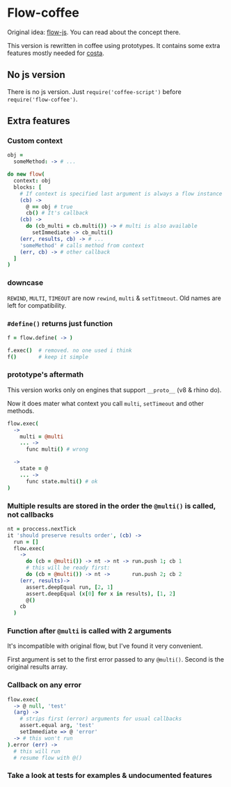 # Flow-coffee

Original idea: [flow-js](https://github.com/willconant/flow-js).
You can read about the concept there.

This version is rewritten in coffee using prototypes.
It contains some extra features mostly needed for
[costa](https://github.com/printercu/costa).

## No js version
There is no js version. Just `require('coffee-script')` before
`require('flow-coffee')`.

## Extra features

### Custom context
```coffee
obj =
  someMethod: -> # ...

do new flow(
  context: obj
  blocks: [
    # If context is specified last argument is always a flow instance
    (cb) ->
      @ == obj # true
      cb() # It's callback
    (cb) ->
      do (cb_multi = cb.multi()) -> # multi is also available
        setImmediate -> cb_multi()
    (err, results, cb) -> # ...
    'someMethod' # calls method from context
    (err, cb) -> # other callback
  ]
)
```

### downcase
`REWIND`, `MULTI`, `TIMEOUT` are now `rewind`, `multi` & `setTitmeout`.
Old names are left for compatibility.

### `#define()` returns just function
```coffee
f = flow.define( -> )

f.exec()  # removed. no one used i think
f()       # keep it simple
```

### prototype's aftermath
This version works only on engines that support `__proto__` (v8 & rhino do).

Now it does mater what context you call `multi`, `setTimeout` and other methods.
```coffee
flow.exec(
  ->
    multi = @multi
    ... ->
      func multi() # wrong

  ->
    state = @
    ... ->
      func state.multi() # ok
)
```

### Multiple results are stored in the order the `@multi()` is called, not callbacks
```coffee
nt = proccess.nextTick
it 'should preserve results order', (cb) ->
  run = []
  flow.exec(
    ->
      do (cb = @multi()) -> nt -> nt -> run.push 1; cb 1
      # this will be ready first:
      do (cb = @multi()) -> nt ->       run.push 2; cb 2
    (err, results)->
      assert.deepEqual run, [2, 1]
      assert.deepEqual (x[0] for x in results), [1, 2]
      @()
    cb
  )
```

### Function after `@multi` is called with 2 arguments
It's incompatible with original flow, but I've found it very convenient.

First argument is set to the first error passed to any `@multi()`. Second is the original results array.

### Callback on any error
```coffee
flow.exec(
  -> @ null, 'test'
  (arg) ->
    # strips first (error) arguments for usual callbacks
    assert.equal arg, 'test'
    setImmediate => @ 'error'
  -> # this won't run
).error (err) ->
  # this will run
  # resume flow with @()
```

### Take a look at tests for examples & undocumented features
